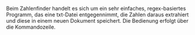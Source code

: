 Beim Zahlenfinder handelt es sich um ein sehr einfaches, regex-basiertes Programm, das eine txt-Datei entgegennimmt, die Zahlen daraus extrahiert und diese in einem neuen Dokument speichert. Die Bedienung erfolgt über die Kommandozeile.